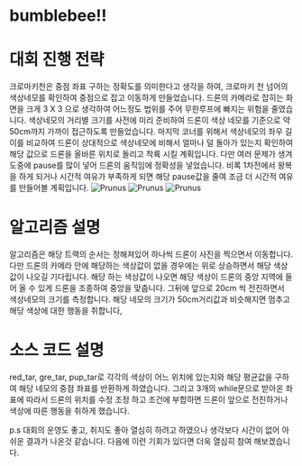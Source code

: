 # bumblebee!!



# 대회 진행 전략
크로마키천은 중점 좌표 구하는 정확도를 의미한다고 생각을 하여, 크로마키 천 넘어의 색상네모를 확인하여 중점으로 잡고 이동하게 만들었습니다.
드론의 카메라로 잡히는 화면을 크게 3 X 3 으로 생각하여 어느정도 법위를 주어 무한루프에 빠지는 위험을 줄였습니다.
색상네모의 거리별 크기를 사전에 미리 준비하여 드론이 색상 네모를 기준으로 약 50cm까지 가까이 접근하도록 만들었습니다.
마지막 코너를 위해서 색상네모의 좌우 길이를 비교하여 드론이 상대적으로 색상네모에 비해서 얼마나 덜 돌아가 있는지 확인하여 해당 값으로 드론을 올바른 위치로 돌리고 착륙 시킬 계획입니다.
다만 여러 문제가 생겨 도중에 pause를 많이 넣어 드론의 움직임에 정확성을 넣었습니다. 비록 1차전에서 왕복을 하게 되거나 시간적 여유가 부족하게 되면 해당 pause값을 줄여
조금 더 시간적 여유를 만들어볼 계획입니다. 
![Prunus](https://wkw-file-share.s3.ap-northeast-2.amazonaws.com/2022_bumblebee/3by3.png)
![Prunus](https://wkw-file-share.s3.ap-northeast-2.amazonaws.com/2022_bumblebee/1.png)
![Prunus](https://wkw-file-share.s3.ap-northeast-2.amazonaws.com/2022_bumblebee/2.png)
# 알고리즘 설명
알고리즘은 해당 트랙의 순서는 정해져있어 하나씩 드론이 사진을 찍으면서 이동합니다.
다만 드론의 카메라 안에 해당하는 색상값이 없을 경우에는 위로 상승하면서 해당 색상값이 나오길 기다립니다.
해당 하는 색상값이 나오면 해당 색상이 드론의 중앙 지역에 들어 올 수 있게 드론을 조종하여 중앙을 맞춥니다.
그뒤에 앞으로 20cm 씩 전진하면서 색상네모의 크기를 측정합니다. 해당 네모의 크기가 50cm거리값과 비슷해지면 멈추고 해당 색상에 대한 행동을 취합니다,

# 소스 코드 설명
red_tar, gre_tar, pup_tar로 각각의 색상이 어느 위치에 있는지와 해당 평균값을 구하여 해당 네모의 중점 좌표를 반환하게 하였습니다. 
그리고 3개의 while문으로 받아온 좌표에 따라서 드론의 위치를 수정 조정 하고 조건에 부합하면 드론이 앞으로 전진하거나 색상에 따른 행동을 취하게 했습니다.

 
  
  
  
  
  
  
  
  
  
p.s 대회의 운영도 좋고, 취지도 좋아 열심히 하려고 하였으나 생각보다 시간이 없어 아쉬운 결과가 나온것 같습니다.
다음에 이런 기회가 있다면 더욱 열심히 참여 해보겠습니다.
